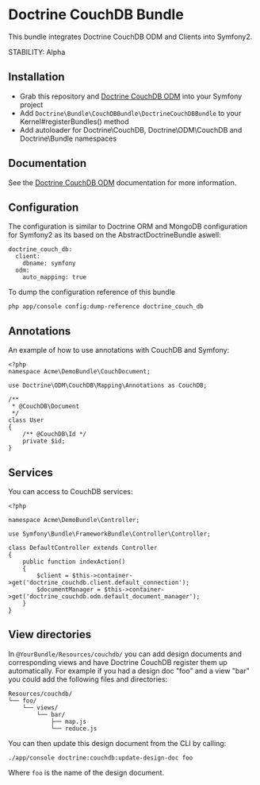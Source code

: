 # Doctrine CouchDB Bundle

This bundle integrates Doctrine CouchDB ODM and Clients into Symfony2.

STABILITY: Alpha

## Installation

* Grab this repository and [Doctrine CouchDB ODM](http://github.com/doctrine/couchdb-odm) into your Symfony project
* Add `Doctrine\Bundle\CouchDBBundle\DoctrineCouchDBBundle` to your Kernel#registerBundles() method
* Add autoloader for Doctrine\CouchDB, Doctrine\ODM\CouchDB and Doctrine\Bundle namespaces

## Documentation

See the [Doctrine CouchDB ODM](http://docs.doctrine-project.org/projects/doctrine-couchdb/en/latest/index.html) documentation for more information.

## Configuration

The configuration is similar to Doctrine ORM and MongoDB configuration for Symfony2 as its based
on the AbstractDoctrineBundle aswell:

    doctrine_couch_db:
      client:
        dbname: symfony
      odm:
        auto_mapping: true

To dump the configuration reference of this bundle

    php app/console config:dump-reference doctrine_couch_db

## Annotations

An example of how to use annotations with CouchDB and Symfony:

    <?php
    namespace Acme\DemoBundle\CouchDocument;

    use Doctrine\ODM\CouchDB\Mapping\Annotations as CouchDB;

    /**
     * @CouchDB\Document
     */
    class User
    {
        /** @CouchDB\Id */
        private $id;
    }

## Services

You can access to CouchDB services:

    <?php

    namespace Acme\DemoBundle\Controller;

    use Symfony\Bundle\FrameworkBundle\Controller\Controller;

    class DefaultController extends Controller
    {
        public function indexAction()
        {
            $client = $this->container->get('doctrine_couchdb.client.default_connection');
            $documentManager = $this->container->get('doctrine_couchdb.odm.default_document_manager');
        }
    }

## View directories

In `@YourBundle/Resources/couchdb/` you can add design documents and corresponding views and have Doctrine
CouchDB register them up automatically. For example if you had a design doc "foo" and a view "bar" you could
add the following files and directories:

    Resources/couchdb/
    └── foo/
        └── views/
            └── bar/
                ├── map.js
                └── reduce.js

You can then update this design document from the CLI by calling:

    ./app/console doctrine:couchdb:update-design-doc foo

Where `foo` is the name of the design document.
